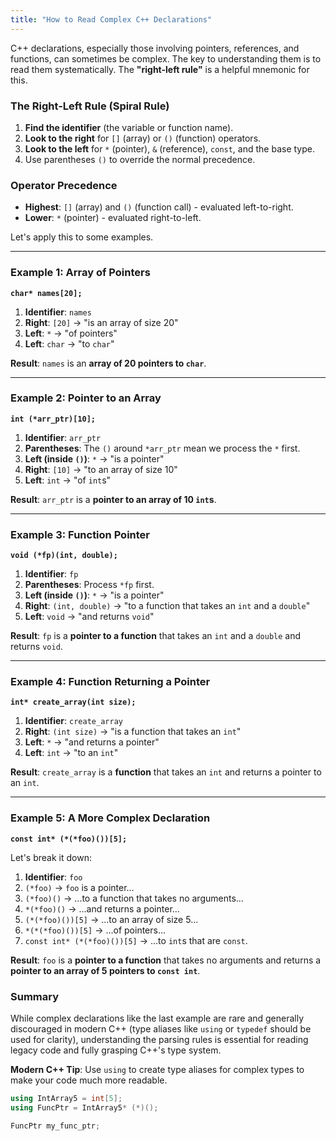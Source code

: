 ```yaml
---
title: "How to Read Complex C++ Declarations"
---
```


C++ declarations, especially those involving pointers, references, and functions, can sometimes be complex. The key to understanding them is to read them systematically. The **"right-left rule"** is a helpful mnemonic for this.

### The Right-Left Rule (Spiral Rule)

1.  **Find the identifier** (the variable or function name).
2.  **Look to the right** for `[]` (array) or `()` (function) operators.
3.  **Look to the left** for `*` (pointer), `&` (reference), `const`, and the base type.
4.  Use parentheses `()` to override the normal precedence.

### Operator Precedence

-   **Highest**: `[]` (array) and `()` (function call) - evaluated left-to-right.
-   **Lower**: `*` (pointer) - evaluated right-to-left.

Let's apply this to some examples.

--- 

### Example 1: Array of Pointers

**`char* names[20];`**

1.  **Identifier**: `names`
2.  **Right**: `[20]` -> "is an array of size 20"
3.  **Left**: `*` -> "of pointers"
4.  **Left**: `char` -> "to `char`"

**Result**: `names` is an **array of 20 pointers to `char`**.

--- 

### Example 2: Pointer to an Array

**`int (*arr_ptr)[10];`**

1.  **Identifier**: `arr_ptr`
2.  **Parentheses**: The `()` around `*arr_ptr` mean we process the `*` first.
3.  **Left (inside `()`)**: `*` -> "is a pointer"
4.  **Right**: `[10]` -> "to an array of size 10"
5.  **Left**: `int` -> "of `int`s"

**Result**: `arr_ptr` is a **pointer to an array of 10 `int`s**.

--- 

### Example 3: Function Pointer

**`void (*fp)(int, double);`**

1.  **Identifier**: `fp`
2.  **Parentheses**: Process `*fp` first.
3.  **Left (inside `()`)**: `*` -> "is a pointer"
4.  **Right**: `(int, double)` -> "to a function that takes an `int` and a `double`"
5.  **Left**: `void` -> "and returns `void`"

**Result**: `fp` is a **pointer to a function** that takes an `int` and a `double` and returns `void`.

--- 

### Example 4: Function Returning a Pointer

**`int* create_array(int size);`**

1.  **Identifier**: `create_array`
2.  **Right**: `(int size)` -> "is a function that takes an `int`"
3.  **Left**: `*` -> "and returns a pointer"
4.  **Left**: `int` -> "to an `int`"

**Result**: `create_array` is a **function** that takes an `int` and returns a pointer to an `int`.

--- 

### Example 5: A More Complex Declaration

**`const int* (*(*foo)())[5];`**

Let's break it down:

1.  **Identifier**: `foo`
2.  `(*foo)` -> `foo` is a pointer...
3.  `(*foo)()` -> ...to a function that takes no arguments...
4.  `*(*foo)()` -> ...and returns a pointer...
5.  `(*(*foo)())[5]` -> ...to an array of size 5...
6.  `*(*(*foo)())[5]` -> ...of pointers...
7.  `const int* (*(*foo)())[5]` -> ...to `int`s that are `const`.

**Result**: `foo` is a **pointer to a function** that takes no arguments and returns a **pointer to an array of 5 pointers to `const int`**.

### Summary

While complex declarations like the last example are rare and generally discouraged in modern C++ (type aliases like `using` or `typedef` should be used for clarity), understanding the parsing rules is essential for reading legacy code and fully grasping C++'s type system.

**Modern C++ Tip**: Use `using` to create type aliases for complex types to make your code much more readable.

```cpp
using IntArray5 = int[5];
using FuncPtr = IntArray5* (*)();

FuncPtr my_func_ptr;
```
